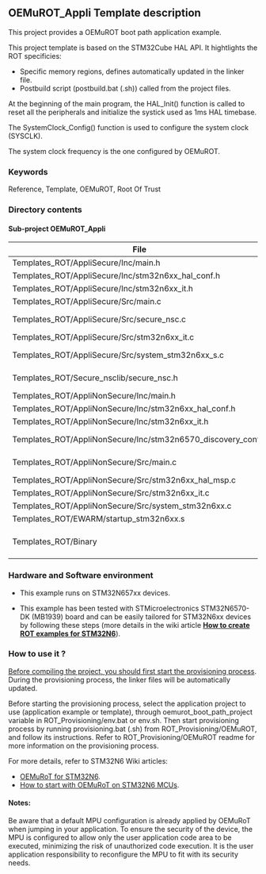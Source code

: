 ## <b>OEMuROT_Appli Template description</b>

This project provides a OEMuROT boot path application example.

This project template is based on the STM32Cube HAL API. It hightlights the ROT specificies:

  - Specific memory regions, defines automatically updated in the linker file.
  - Postbuild script (postbuild.bat (.sh)) called from the project files.

At the beginning of the main program, the HAL_Init() function is called to reset
all the peripherals and initialize the systick used as 1ms HAL timebase.

The SystemClock_Config() function is used to configure the system clock (SYSCLK).

The system clock frequency is the one configured by OEMuROT.

### <b>Keywords</b>

Reference, Template, OEMuROT, Root Of Trust

### <b>Directory contents</b>

#### <b>Sub-project OEMuROT_Appli</b>

File | Description
 --- | ---
  Templates_ROT/AppliSecure/Inc/main.h                         | Header file for main.c
  Templates_ROT/AppliSecure/Inc/stm32n6xx_hal_conf.h           | HAL configuration file
  Templates_ROT/AppliSecure/Inc/stm32n6xx_it.h                 | Header file for stm32n6xx_it.h
  Templates_ROT/AppliSecure/Src/main.c                         | Secure Main program
  Templates_ROT/AppliSecure/Src/secure_nsc.c                   | Secure nonsecure callable functions
  Templates_ROT/AppliSecure/Src/stm32n6xx_it.c                 | Secure Interrupt handlers
  Templates_ROT/AppliSecure/Src/system_stm32n6xx_s.c           | Secure STM32n6xx system clock configuration file
  Templates_ROT/Secure_nsclib/secure_nsc.h                     | Header file for nonsecure callable functions
  Templates_ROT/AppliNonSecure/Inc/main.h                      | Header file for main.c
  Templates_ROT/AppliNonSecure/Inc/stm32n6xx_hal_conf.h        | HAL configuration file
  Templates_ROT/AppliNonSecure/Inc/stm32n6xx_it.h              | Header file for stm32n6xx_it.c
  Templates_ROT/AppliNonSecure/Inc/stm32n6570_discovery_conf.h | Header file for stm32n6570_discovery_conf.c
  Templates_ROT/AppliNonSecure/Src/main.c                      | Non secure Main application file
  Templates_ROT/AppliNonSecure/Src/stm32n6xx_hal_msp.c         | Non secure HAL MSP file
  Templates_ROT/AppliNonSecure/Src/stm32n6xx_it.c              | Non secure Interrupt handlers
  Templates_ROT/AppliNonSecure/Src/system_stm32n6xx.c          | Non secure System init file
  Templates_ROT/EWARM/startup_stm32n6xx.s                      | Startup file
  Templates_ROT/Binary                                         | Application firmware image (application binary + MCUBoot header and metadata)

### <b>Hardware and Software environment</b>

  - This example runs on STM32N657xx devices.

  - This example has been tested with STMicroelectronics STM32N6570-DK (MB1939) board and can be easily tailored for
    STM32N6xx devices by following these steps
    (more details in the wiki article [<b>How to create ROT examples for STM32N6</b>](https://wiki.st.com/stm32mcu/wiki/Security:How_to_create_ROT_examples_for_STM32N6)).

### <b>How to use it ?</b>

<u>Before compiling the project, you should first start the provisioning process</u>. During the provisioning process, the linker files
will be automatically updated.

Before starting the provisioning process, select the application project to use (application example or template),
through oemurot_boot_path_project variable in ROT_Provisioning/env.bat or env.sh.
Then start provisioning process by running provisioning.bat (.sh) from ROT_Provisioning/OEMuROT, and follow its instructions.
Refer to ROT_Provisioning/OEMuROT readme for more information on the provisioning process.

For more details, refer to STM32N6 Wiki articles:

  - [OEMuRoT for STM32N6](https://wiki.st.com/stm32mcu/wiki/Security:OEMuRoT_for_STM32N6).
  - [How to start with OEMuRoT on STM32N6 MCUs](https://wiki.st.com/stm32mcu/wiki/Security:How_to_start_with_OEMuRoT_on_STM32N6_MCUs).

#### <b>Notes:</b>

Be aware that a default MPU configuration is already applied by OEMuRoT when jumping in your application. To ensure the security of the
device, the MPU is configured to allow only the user application code area to be executed, minimizing the risk of unauthorized code execution.
It is the user application responsibility to reconfigure the MPU to fit with its security needs.